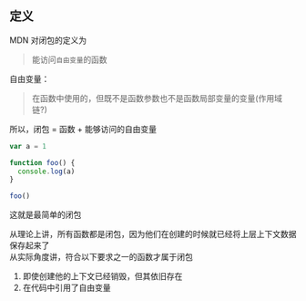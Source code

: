 ## 定义

MDN 对闭包的定义为

> 能访问`自由变量`的函数

自由变量：

> 在函数中使用的，但既不是函数参数也不是函数局部变量的变量(作用域链?)

所以，闭包 = 函数 + 能够访问的自由变量

```javascript
var a = 1

function foo() {
  console.log(a)
}

foo()
```

这就是最简单的闭包

从理论上讲，所有函数都是闭包，因为他们在创建的时候就已经将上层上下文数据保存起来了  
从实际角度讲，符合以下要求之一的函数才属于闭包

1. 即使创建他的上下文已经销毁，但其依旧存在
2. 在代码中引用了自由变量

